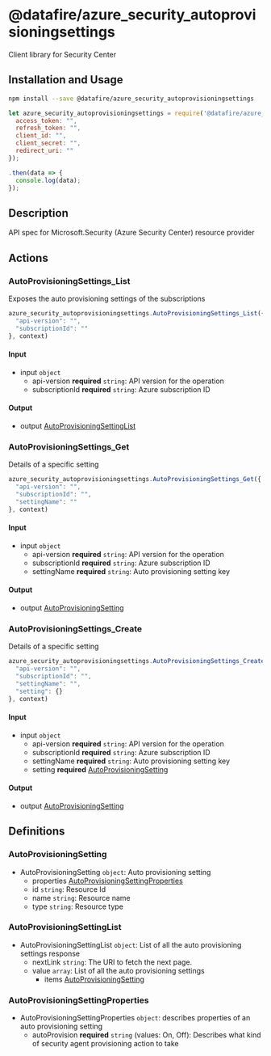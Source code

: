 # @datafire/azure_security_autoprovisioningsettings

Client library for Security Center

## Installation and Usage
```bash
npm install --save @datafire/azure_security_autoprovisioningsettings
```
```js
let azure_security_autoprovisioningsettings = require('@datafire/azure_security_autoprovisioningsettings').create({
  access_token: "",
  refresh_token: "",
  client_id: "",
  client_secret: "",
  redirect_uri: ""
});

.then(data => {
  console.log(data);
});
```

## Description

API spec for Microsoft.Security (Azure Security Center) resource provider

## Actions

### AutoProvisioningSettings_List
Exposes the auto provisioning settings of the subscriptions


```js
azure_security_autoprovisioningsettings.AutoProvisioningSettings_List({
  "api-version": "",
  "subscriptionId": ""
}, context)
```

#### Input
* input `object`
  * api-version **required** `string`: API version for the operation
  * subscriptionId **required** `string`: Azure subscription ID

#### Output
* output [AutoProvisioningSettingList](#autoprovisioningsettinglist)

### AutoProvisioningSettings_Get
Details of a specific setting


```js
azure_security_autoprovisioningsettings.AutoProvisioningSettings_Get({
  "api-version": "",
  "subscriptionId": "",
  "settingName": ""
}, context)
```

#### Input
* input `object`
  * api-version **required** `string`: API version for the operation
  * subscriptionId **required** `string`: Azure subscription ID
  * settingName **required** `string`: Auto provisioning setting key

#### Output
* output [AutoProvisioningSetting](#autoprovisioningsetting)

### AutoProvisioningSettings_Create
Details of a specific setting


```js
azure_security_autoprovisioningsettings.AutoProvisioningSettings_Create({
  "api-version": "",
  "subscriptionId": "",
  "settingName": "",
  "setting": {}
}, context)
```

#### Input
* input `object`
  * api-version **required** `string`: API version for the operation
  * subscriptionId **required** `string`: Azure subscription ID
  * settingName **required** `string`: Auto provisioning setting key
  * setting **required** [AutoProvisioningSetting](#autoprovisioningsetting)

#### Output
* output [AutoProvisioningSetting](#autoprovisioningsetting)



## Definitions

### AutoProvisioningSetting
* AutoProvisioningSetting `object`: Auto provisioning setting
  * properties [AutoProvisioningSettingProperties](#autoprovisioningsettingproperties)
  * id `string`: Resource Id
  * name `string`: Resource name
  * type `string`: Resource type

### AutoProvisioningSettingList
* AutoProvisioningSettingList `object`: List of all the auto provisioning settings response
  * nextLink `string`: The URI to fetch the next page.
  * value `array`: List of all the auto provisioning settings
    * items [AutoProvisioningSetting](#autoprovisioningsetting)

### AutoProvisioningSettingProperties
* AutoProvisioningSettingProperties `object`: describes properties of an auto provisioning setting
  * autoProvision **required** `string` (values: On, Off): Describes what kind of security agent provisioning action to take


